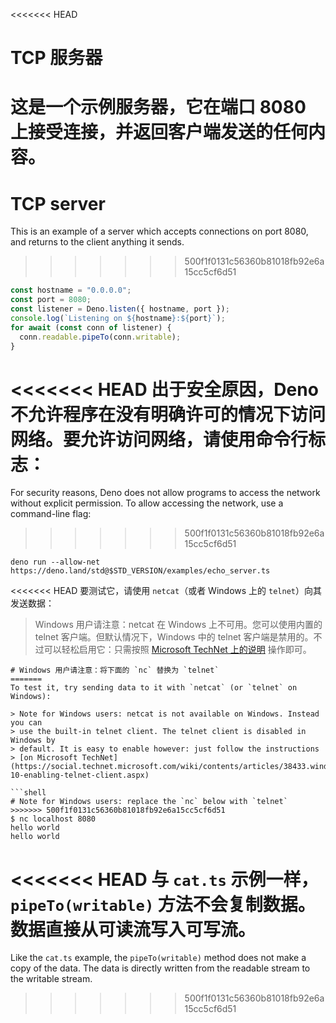 <<<<<<< HEAD
# TCP 服务器

这是一个示例服务器，它在端口 8080 上接受连接，并返回客户端发送的任何内容。
=======
# TCP server

This is an example of a server which accepts connections on port 8080, and
returns to the client anything it sends.
>>>>>>> 500f1f0131c56360b81018fb92e6a15cc5cf6d51

```ts
const hostname = "0.0.0.0";
const port = 8080;
const listener = Deno.listen({ hostname, port });
console.log(`Listening on ${hostname}:${port}`);
for await (const conn of listener) {
  conn.readable.pipeTo(conn.writable);
}
```

<<<<<<< HEAD
出于安全原因，Deno
不允许程序在没有明确许可的情况下访问网络。要允许访问网络，请使用命令行标志：
=======
For security reasons, Deno does not allow programs to access the network without
explicit permission. To allow accessing the network, use a command-line flag:
>>>>>>> 500f1f0131c56360b81018fb92e6a15cc5cf6d51

```shell
deno run --allow-net https://deno.land/std@$STD_VERSION/examples/echo_server.ts
```

<<<<<<< HEAD
要测试它，请使用 `netcat`（或者 Windows 上的 `telnet`）向其发送数据：

> Windows 用户请注意：netcat 在 Windows 上不可用。您可以使用内置的 telnet
> 客户端。但默认情况下，Windows 中的 telnet
> 客户端是禁用的。不过可以轻松启用它：只需按照
> [Microsoft TechNet 上的说明](https://social.technet.microsoft.com/wiki/contents/articles/38433.windows-10-enabling-telnet-client.aspx)
> 操作即可。

```shell
# Windows 用户请注意：将下面的 `nc` 替换为 `telnet`
=======
To test it, try sending data to it with `netcat` (or `telnet` on Windows):

> Note for Windows users: netcat is not available on Windows. Instead you can
> use the built-in telnet client. The telnet client is disabled in Windows by
> default. It is easy to enable however: just follow the instructions
> [on Microsoft TechNet](https://social.technet.microsoft.com/wiki/contents/articles/38433.windows-10-enabling-telnet-client.aspx)

```shell
# Note for Windows users: replace the `nc` below with `telnet`
>>>>>>> 500f1f0131c56360b81018fb92e6a15cc5cf6d51
$ nc localhost 8080
hello world
hello world
```

<<<<<<< HEAD
与 `cat.ts` 示例一样，`pipeTo(writable)`
方法不会复制数据。数据直接从可读流写入可写流。
=======
Like the `cat.ts` example, the `pipeTo(writable)` method does not make a copy of
the data. The data is directly written from the readable stream to the writable
stream.
>>>>>>> 500f1f0131c56360b81018fb92e6a15cc5cf6d51
